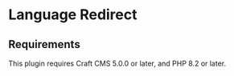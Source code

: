 # Language Redirect

## Requirements

This plugin requires Craft CMS 5.0.0 or later, and PHP 8.2 or later.


